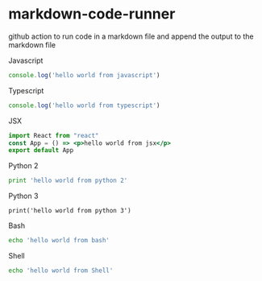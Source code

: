 # markdown-code-runner

github action to run code in a markdown file and append the output to the markdown file

Javascript

``` js
console.log('hello world from javascript')
```

Typescript

``` ts
console.log('hello world from typescript')
```

JSX

``` jsx
import React from "react"
const App = () => <p>hello world from jsx</p>
export default App
```

Python 2

``` py
print 'hello world from python 2'
```

Python 3

``` py3
print('hello world from python 3')
```

Bash

``` bash
echo 'hello world from bash'
```

Shell

``` sh
echo 'hello world from Shell'
```
